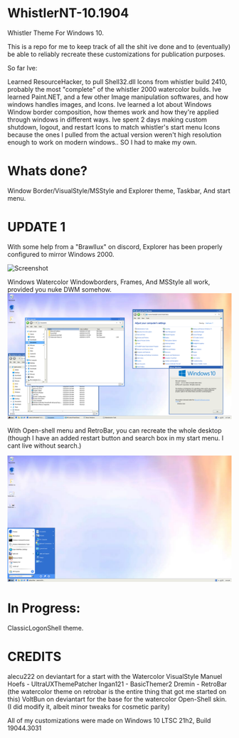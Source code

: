 # WhistlerNT-10.1904
Whistler Theme For Windows 10.

This is a repo for me to keep track of all the shit ive done and to (eventually) be able to reliably recreate these customizations for publication purposes.

So far Ive:

Learned ResourceHacker, to pull Shell32.dll Icons from whistler build 2410, probably the most "complete" of the whistler 2000 watercolor builds.
Ive learned Paint.NET, and a few other Image manipulation softwares, and how windows handles images, and Icons.
Ive learned a lot about Windows Window border composition, how themes work and how they're applied through windows in different ways.
Ive spent 2 days making custom shutdown, logout, and restart Icons to match whistler's start menu Icons because the ones I pulled from the actual version weren't high resolution enough to work on modern windows.. SO I had to make my own. 

# Whats done?
Window Border/VisualStyle/MSStyle and Explorer theme,
Taskbar, And start menu.

# UPDATE 1
With some help from a "Brawllux" on discord, Explorer has been properly configured to mirror Windows 2000.

![Screenshot](/Explorer-Fixed.PNG)

Windows Watercolor Windowborders, Frames, And MSStyle all work, provided you nuke DWM somehow.
![Screenshot](/Watercolor-Desktop.PNG)

With Open-shell menu and RetroBar, you can recreate the whole desktop (though I have an added restart button and search box in my start menu. I cant live without search.)

![Screenshot](/Watercolor-startmenu.PNG)

# In Progress:
ClassicLogonShell theme.




CREDITS
==================================================

alecu222 on deviantart for a start with the Watercolor VisualStyle
Manuel Hoefs - UltraUXThemePatcher
Ingan121 - BasicThemer2
Dremin - RetroBar (the watercolor theme on retrobar is the entire thing that got me started on this)
VoltBun on deviantart for the base for the watercolor Open-Shell skin. (I did modify it, albeit minor tweaks for cosmetic parity)

All of my customizations were made on Windows 10 LTSC 21h2, Build 19044.3031
